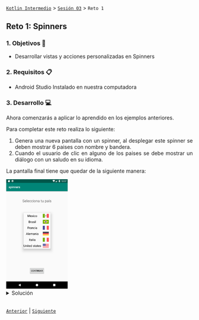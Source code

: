 [`Kotlin Intermedio`](../../Readme.md) > [`Sesión 03`](../Readme.md) > `Reto 1`

## Reto 1: Spinners

<div style="text-align: justify;">

### 1. Objetivos :dart:

- Desarrollar vistas y acciones personalizadas en Spinners

### 2. Requisitos :clipboard:

- Android Studio Instalado en nuestra computadora

### 3. Desarrollo :computer:

Ahora comenzarás a aplicar lo aprendido en los ejemplos anteriores.

Para completar este reto realiza lo siguiente:

1. Genera una nueva pantalla con un spinner, al desplegar este spinner se deben mostrar 6 paises con nombre y bandera.
2. Cuando el usuario de clic en alguno de los paises se debe mostrar un diálogo con un saludo en su idioma.

La pantalla final tiene que quedar de la siguiente manera:

<img src="Images/01.png" width="33%">

<br/>
<details><summary>Solución</summary>
<p>


1. Tomamos todo el código del [Ejemplo 02](../Ejemplo-02) como base del siguiente ejercicio.

2. Pasa los recursos de la carpeta [Resources](Resources/) y agregalos a la carpeta drawable de tu proyecto.

3. La construcción del adapter, del modelo y la lógica en general es casi idéntica a la del [Reto 01](../Reto-01), así que se puede tomar de guía


4. Agregamos las siguientes funciones, que sirven para generar los datos del país y para mostrar un diálogo de alerta.

    ```kotlin
    private fun getCountries(): ArrayList<CountryModel>{
        val countryModels = arrayListOf(
            CountryModel("Mexico",R.drawable.mexico, "Continuar", "Muchas gracias","Selecciona tu país"),
            CountryModel("Brasil",R.drawable.brazil, "Continuar", "Muito obrigado"," Selecione seu país"),
            CountryModel("Francia",R.drawable.france, "Continuez", "Merci beaucoup", "Sélectionnez votre pays"),
            CountryModel("Alemania",R.drawable.germany, "FortFühren", "Danke sehr", "Wählen Sie Ihr Land aus"),
            CountryModel("Italia",R.drawable.italy, "Continuare", "Molto grazie", "Seleziona il tuo paese"),
            CountryModel("United states",R.drawable.united_states, "Next", "Thank you", "Select your country")
        )

        return countryModels
    }

    private fun showDialog(title:String,message:String){
        val builder = AlertDialog.Builder(this)
            .setTitle(title)
            .setMessage(message)
            .setPositiveButton("OK"){_, _->  }

        val alertDialog = builder.create()
            alertDialog.show()
    }
    ```

    también el xml de MainActivity

    ```xml
    <?xml version="1.0" encoding="utf-8"?>
    <androidx.constraintlayout.widget.ConstraintLayout xmlns:android="http://schemas.android.com/apk/res/android"
        xmlns:app="http://schemas.android.com/apk/res-auto"
        xmlns:tools="http://schemas.android.com/tools"
        android:layout_width="match_parent"
        android:layout_height="match_parent"
        tools:context=".MainActivity">

        <Spinner
            android:id="@+id/spinner"
            android:layout_width="180dp"
            android:layout_height="40dp"
            android:layout_marginStart="8dp"
            android:layout_marginTop="64dp"
            android:layout_marginEnd="8dp"
            android:background="#EDEDED"
            app:layout_constraintEnd_toEndOf="parent"
            app:layout_constraintStart_toStartOf="parent"
            app:layout_constraintTop_toBottomOf="@+id/tvTitle" />

        <TextView
            android:id="@+id/tvTitle"
            android:layout_width="wrap_content"
            android:layout_height="wrap_content"
            android:layout_marginTop="48dp"
            android:textSize="24sp"
            android:text="Selecciona tu País"
            app:layout_constraintEnd_toEndOf="parent"
            app:layout_constraintStart_toStartOf="parent"
            app:layout_constraintTop_toTopOf="parent" />

        <Button
            android:id="@+id/button"
            android:layout_width="wrap_content"
            android:layout_height="wrap_content"
            android:visibility="gone"
            android:layout_marginBottom="48dp"
            android:text="Continuar"
            app:layout_constraintBottom_toBottomOf="parent"
            app:layout_constraintEnd_toEndOf="parent"
            app:layout_constraintStart_toStartOf="parent" />

    </androidx.constraintlayout.widget.ConstraintLayout>
    ```

</p>
</details>
<br/>


[`Anterior`](../Ejemplo-02/Readme.md) | [`Siguiente`](../Ejemplo-03/Readme.md)




</div>
